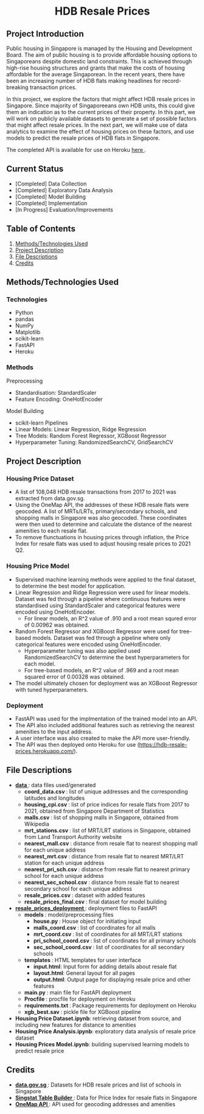 <h1 align='center'>HDB Resale Prices</h1>

## Project Introduction
Public housing in Singapore is managed by the Housing and Development Board. The aim of public housing is to provide affordable housing options to Singaporeans despite domestic land constraints. This is achieved through high-rise housing structures and grants that make the costs of housing affordable for the average Singaporean. In the recent years, there have been an increasing number of HDB flats making headlines for record-breaking transaction prices.

In this project, we explore the factors that might affect HDB resale prices in Singapore. Since majority of Singaporeeans own HDB units, this could give them an indication as to the current prices of their property. In this part, we will work on publicly available datasets to generate a set of possible factors that might affect resale prices. In the next part, we will make use of data analytics to examine the effect of housing prices on these factors, and use models to predict the resale prices of HDB flats in Singapore.

The completed API is available for use on Heroku [ here ](https://hdb-resale-prices.herokuapp.com/).

## Current Status
* [Completed] Data Collection
* [Completed] Exploratory Data Analysis
* [Completed] Model Building
* [Completed] Implementation
* [In Progress] Evaluation/Improvements

## Table of Contents

1. [ Methods/Technologies Used ](#Methods_Techonologies_Used)
2. [ Project Description ](#Project_Description)
3. [ File Descriptions ](#File_Descriptions)
4. [ Credits ](#Credits)

<a name="Methods_Techonologies_Used"></a>
## Methods/Technologies Used

### Technologies
* Python
* pandas
* NumPy
* Matplotlib
* scikit-learn
* FastAPI
* Heroku

### Methods
Preprocessing
* Standardisation: StandardScaler
* Feature Encoding: OneHotEncoder

Model Building
* scikit-learn Pipelines
* Linear Models: Linear Regression, Ridge Regression
* Tree Models: Random Forest Regressor, XGBoost Regressor
* Hyperparameter Tuning: RandomizedSearchCV, GridSearchCV

<a name="Project_Description"></a>
## Project Description

### Housing Price Dataset
* A list of 108,048 HDB resale transactions from 2017 to 2021 was extracted from data.gov.sg.
* Using the OneMap API, the addresses of these HDB resale flats were geocoded. A list of MRTs/LRTs, primary/secondary schools, and shopping malls in Singapore was also geocoded. These coordinates were then used to determine and calculate the distance of the nearest amenities to each resale flat.
* To remove flunctuations in housing prices through inflation, the Price Index for resale flats was used to adjust housing resale prices to 2021 Q2.

### Housing Price Model
* Supervised machine learning methods were applied to the final dataset, to determine the best model for application.
* Linear Regression and Ridge Regression were used for linear models. Dataset was fed through a pipeline where continuous features were standardised using StandardScaler and categorical features were encoded using OneHotEncoder.
  * For linear models, an R^2 value of .910 and a root mean squred error of 0.00962 was obtained.
* Random Forest Regressor and XGBoost Regressor were used for tree-based models. Dataset was fed through a pipeline where only categorical features were encoded using OneHotEncoder.
  * Hyperparameter tuning was also applied used RandomizedSearchCV to determine the best hyperparameters for each model.
  * For tree-based models, an R^2 value of .969 and a root mean squared error of 0.00328 was obtained.
* The model ultimately chosen for deployment was an XGBoost Regressor with tuned hyperparameters.

### Deployment
* FastAPI was used for the implmentation of the trained model into an API.
* The API also included additional features such as retrieving the nearest amenities to the input address.
* A user interface was also created to make the API more user-friendly.
* The API was then deployed onto Heroku for use (https://hdb-resale-prices.herokuapp.com/).

<a name="File_Descriptions"></a>
## File Descriptions

* <strong>[ data ](https://github.com/cheeweisoh/portfolio/tree/main/hdb_resale_prices/data)</strong> : data files used/generated
    * <strong> coord_data.csv </strong>: list of unique addresses and the corresponding latitudes and longitudes
    * <strong> housing_cpi.csv </strong>: list of price indices for resale flats from 2017 to 2021, obtained from Singapore Department of Statistics
    * <strong> malls.csv </strong>: list of shopping malls in Singapore, obtained from Wikipedia
    * <strong> mrt_stations.csv </strong>: list of MRT/LRT stations in Singapore, obtained from Land Transport Authority website
    * <strong> nearest_mall.csv </strong>: distance from resale flat to nearest shopping mall for each unique address
    * <strong> nearest_mrt.csv </strong>: distance from resale flat to nearest MRT/LRT station for each unique address
    * <strong> nearest_pri_sch.csv </strong>: distance from resale flat to nearest primary school for each unique address
    * <strong> nearest_sec_school.csv </strong>: distance from resale flat to nearest secondary school for each unique address
    * <strong> resale_prices.csv </strong>: dataset with added features
    * <strong> resale_prices_final.csv </strong>: final dataset for model building
* <strong>[ resale_prices_deployment ](https://github.com/cheeweisoh/portfolio/tree/main/hdb_resale_prices/deployment)</strong> : deployment files to FastAPI
    * <strong> models </strong>: model/preprocessing files
        * <strong> house.py </strong>: House object for initiating input
        * <strong> malls_coord.csv </strong>: list of coordinates for all malls
        * <strong> mrt_coord.csv </strong>: list of coordinates for all MRT/LRT stations
        * <strong> pri_school_coord.csv </strong>: list of coordinates for all primary schools
        * <strong> sec_school_coord.csv </strong>: list of coordinates for all secondary schools
    * <strong> templates </strong>: HTML templates for user interface
        * <strong>input.html</strong>: Input form for adding details about resale flat
        * <strong>layout.html</strong>: General layout for all pages
        * <strong>output.html</strong>: Output page for displaying resale price and other features
    * <strong> main.py </strong>: main file for FastAPI deployment
    * <strong> Procfile </strong>: procfile for deployment on Heroku
    * <strong> requirements.txt </strong>: Package requirements for deployment on Heroku
    * <strong> xgb_best.sav </strong>: pickle file for XGBoost pipeline
* <strong>Housing Price Dataset.ipynb</strong>: retrieving dataset from source, and including new features for distance to amenities
* <strong>Housing Price Analysis.ipynb</strong>: exploratory data analysis of resale price dataset
* <strong>Housing Prices Model.ipynb</strong>: building supervised learning models to predict resale price
    
<a name="Credits"></a>
## Credits

* <strong>[ data.gov.sg ](https://data.gov.sg/)</strong>: Datasets for HDB resale prices and list of schools in Singapore
* <strong>[ Singstat Table Builder ](https://www.tablebuilder.singstat.gov.sg/publicfacing/mainMenu.action)</strong>: Data for Price Index for resale flats in Singapore
* <strong>[ OneMap API ](https://www.onemap.gov.sg/docs/#onemap-rest-apis)</strong>: API used for geocoding addresses and amenities
